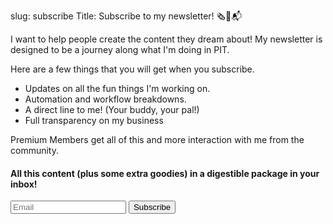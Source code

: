 slug: subscribe 
Title: Subscribe to my newsletter! 🗞📨📬

I want to help people create the content they dream about! My newsletter is designed to be a journey along what I'm doing in PIT. 

Here are a few things that you will get when you subscribe.

- Updates on all the fun things I'm working on.
- Automation and workflow breakdowns.
- A direct line to me! (Your buddy, your pal!)
- Full transparency on my business

Premium Members get all of this and more interaction with me from the community. 

<section class="section">
<div class="box">
<form
	action="https://buttondown.email/api/emails/embed-subscribe/productivityintech"
	method="post"
	target="popupwindow"
	onsubmit="window.open('https://buttondown.email/productivityintech', 'popupwindow')"
	class="col-lg-3 embeddable-buttondown-form">
	<h4 class="font-italic font-weight-strong text-primary"> All this content (plus some extra goodies) in a digestible package in your inbox! </h4> <input type="email"
	name="email"
	placeholder="Email"
	id="bd-email">
	<input type="hidden"
	value="1"
	name="embed" />
	<input class="btn btn-primary my-2"
	type="submit"
	value="Subscribe" />
</form>
</div>
</section>
